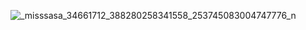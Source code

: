 ![_misssasa_34661712_388280258341558_253745083004747776_n](https://user-images.githubusercontent.com/93245515/160797906-31b9997c-7a7f-433f-9ef3-90c89b1c8bdb.jpg)
